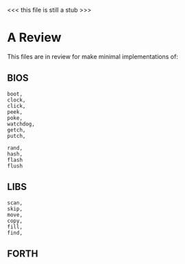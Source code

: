 <<< this file is still a stub >>>

# A Review

This files are in review for make minimal implementations of:

## BIOS
    boot, 
    clock, 
    click, 
    peek,
    poke,
    watchdog,
    getch, 
    putch, 
    
    rand, 
    hash,
    flash
    flush

## LIBS
    scan,
    skip,
    move,
    copy,
    fill,
    find,
    
## FORTH
    
